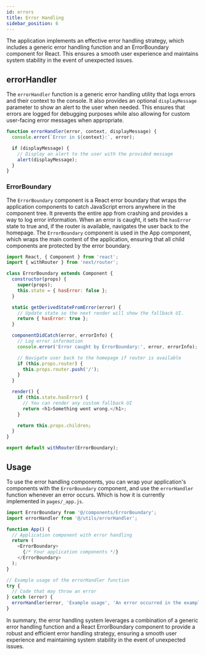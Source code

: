 ```yaml
---
id: errors
title: Error Handling
sidebar_position: 6
---
```


The application implements an effective error handling strategy, which includes a generic error handling function and an ErrorBoundary component for React. This ensures a smooth user experience and maintains system stability in the event of unexpected issues.

## errorHandler
The `errorHandler` function is a generic error handling utility that logs errors and their context to the console. It also provides an optional `displayMessage` parameter to show an alert to the user when needed. This ensures that errors are logged for debugging purposes while also allowing for custom user-facing error messages when appropriate.

```javascript
function errorHandler(error, context, displayMessage) {
  console.error(`Error in ${context}:`, error);

  if (displayMessage) {
    // Display an alert to the user with the provided message
    alert(displayMessage);
  }
}
```

### ErrorBoundary
The `ErrorBoundary` component is a React error boundary that wraps the application components to catch JavaScript errors anywhere in the component tree. It prevents the entire app from crashing and provides a way to log error information. When an error is caught, it sets the `hasError` state to true and, if the router is available, navigates the user back to the homepage. The `ErrorBoundary` component is used in the App component, which wraps the main content of the application, ensuring that all child components are protected by the error boundary.

```javascript
import React, { Component } from 'react';
import { withRouter } from 'next/router';

class ErrorBoundary extends Component {
  constructor(props) {
    super(props);
    this.state = { hasError: false };
  }

  static getDerivedStateFromError(error) {
    // Update state so the next render will show the fallback UI.
    return { hasError: true };
  }

  componentDidCatch(error, errorInfo) {
    // Log error information
    console.error('Error caught by ErrorBoundary:', error, errorInfo);

    // Navigate user back to the homepage if router is available
    if (this.props.router) {
      this.props.router.push('/');
    }
  }

  render() {
    if (this.state.hasError) {
      // You can render any custom fallback UI
      return <h1>Something went wrong.</h1>;
    }

    return this.props.children;
  }
}

export default withRouter(ErrorBoundary);
```

## Usage
To use the error handling components, you can wrap your application's components with the `ErrorBoundary` component, and use the `errorHandler` function whenever an error occurs. Which is how it is currently implemented in `pages/_app.js`.

```javascript
import ErrorBoundary from '@/components/ErrorBoundary';
import errorHandler from '@/utils/errorHandler';

function App() {
  // Application component with error handling
  return (
    <ErrorBoundary>
      {/* Your application components */}
    </ErrorBoundary>
  );
}

// Example usage of the errorHandler function
try {
  // Code that may throw an error
} catch (error) {
  errorHandler(error, 'Example usage', 'An error occurred in the example usage');
}
```

In summary, the error handling system leverages a combination of a generic error handling function and a React ErrorBoundary component to provide a robust and efficient error handling strategy, ensuring a smooth user experience and maintaining system stability in the event of unexpected issues.